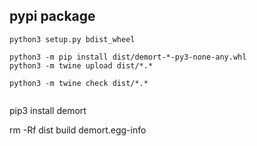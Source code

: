## pypi package

```
python3 setup.py bdist_wheel

python3 -m pip install dist/demort-*-py3-none-any.whl
python3 -m twine upload dist/*.*

python3 -m twine check dist/*.*


```
pip3 install demort


rm -Rf dist build demort.egg-info


